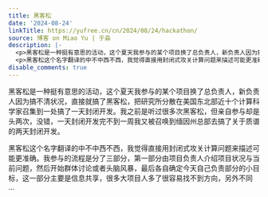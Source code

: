 ```yaml
---
title: 黑客松
date: '2024-08-24'
linkTitle: https://yufree.cn/cn/2024/08/24/hackathon/
source: 博客 on Miao Yu | 于淼
description: |-
  <p>黑客松是一种挺有意思的活动，这个夏天我参与的某个项目换了总负责人，新负责人因为搞不清状况，直接就搞了黑客松，把研究所分散在美国东北部近十个计算科学家召集到一处搞了一天封闭开发。我之前是听过很多次黑客松，但亲自参与却是头两次，没错，一天封闭开发完不到一周我又被召唤到缅因州总部去搞了关于质谱的两天封闭开发。</p>
  <p>黑客松这个名字翻译的中不中西不西，我觉得直接用封闭式攻关计算问题来描述可能更准确。我参与的流程是分了三部分，第一部分由项目负责人介绍项目状况与当前问题，然后开始群体讨论或者头脑风暴，最后各自确定今天自己负责部分的小目标，这一部分主要是信息共享，很多大项目人多了很容易找不到方向，另外不同 ...
disable_comments: true
---
```

<p>黑客松是一种挺有意思的活动，这个夏天我参与的某个项目换了总负责人，新负责人因为搞不清状况，直接就搞了黑客松，把研究所分散在美国东北部近十个计算科学家召集到一处搞了一天封闭开发。我之前是听过很多次黑客松，但亲自参与却是头两次，没错，一天封闭开发完不到一周我又被召唤到缅因州总部去搞了关于质谱的两天封闭开发。</p>
<p>黑客松这个名字翻译的中不中西不西，我觉得直接用封闭式攻关计算问题来描述可能更准确。我参与的流程是分了三部分，第一部分由项目负责人介绍项目状况与当前问题，然后开始群体讨论或者头脑风暴，最后各自确定今天自己负责部分的小目标，这一部分主要是信息共享，很多大项目人多了很容易找不到方向，另外不同 ...
